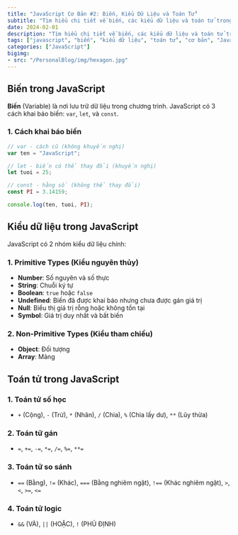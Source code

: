 ```yaml
---
title: "JavaScript Cơ Bản #2: Biến, Kiểu Dữ Liệu và Toán Tử"
subtitle: "Tìm hiểu chi tiết về biến, các kiểu dữ liệu và toán tử trong JavaScript"
date: 2024-02-01
description: "Tìm hiểu chi tiết về biến, các kiểu dữ liệu và toán tử trong JavaScript"
tags: ["javascript", "biến", "kiểu dữ liệu", "toán tử", "cơ bản", "JavaScript Cơ Bản"]
categories: ["JavaScript"]
bigimg:
- src: "/PersonalBlog/img/hexagon.jpg"
---
```


## Biến trong JavaScript

**Biến** (Variable) là nơi lưu trữ dữ liệu trong chương trình. JavaScript có 3 cách khai báo biến: `var`, `let`, và `const`.

### 1. Cách khai báo biến

```javascript
// var - cách cũ (không khuyến nghị)
var ten = "JavaScript";

// let - biến có thể thay đổi (khuyến nghị)
let tuoi = 25;

// const - hằng số (không thể thay đổi)
const PI = 3.14159;

console.log(ten, tuoi, PI);
```

## Kiểu dữ liệu trong JavaScript

JavaScript có 2 nhóm kiểu dữ liệu chính:

### 1. Primitive Types (Kiểu nguyên thủy)

- **Number**: Số nguyên và số thực
- **String**: Chuỗi ký tự
- **Boolean**: `true` hoặc `false`
- **Undefined**: Biến đã được khai báo nhưng chưa được gán giá trị
- **Null**: Biểu thị giá trị rỗng hoặc không tồn tại
- **Symbol**: Giá trị duy nhất và bất biến

### 2. Non-Primitive Types (Kiểu tham chiếu)

- **Object**: Đối tượng
- **Array**: Mảng

## Toán tử trong JavaScript

### 1. Toán tử số học

- `+` (Cộng), `-` (Trừ), `*` (Nhân), `/` (Chia), `%` (Chia lấy dư), `**` (Lũy thừa)

### 2. Toán tử gán

- `=`, `+=`, `-=`, `*=`, `/=`, `%=`, `**=`

### 3. Toán tử so sánh

- `==` (Bằng), `!=` (Khác), `===` (Bằng nghiêm ngặt), `!==` (Khác nghiêm ngặt), `>`, `<`, `>=`, `<=`

### 4. Toán tử logic

- `&&` (VÀ), `||` (HOẶC), `!` (PHỦ ĐỊNH)
